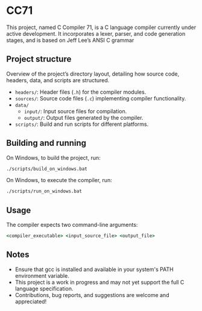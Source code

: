# CC71

This project, named C Compiler 71, is a C language compiler currently under active development. It incorporates a lexer, parser, and code generation stages, and is based on Jeff Lee’s ANSI C grammar



## Project structure

Overview of the project’s directory layout, detailing how source code, headers, data, and scripts are structured.

- `headers/`: Header files (`.h`) for the compiler modules.
- `sources/`: Source code files (`.c`) implementing compiler functionality.  
- `data/`  
  - `input/`: Input source files for compilation.
  - `output/`: Output files generated by the compiler.
- `scripts/`: Build and run scripts for different platforms.  



## Building and running

On Windows, to build the project, run:
```bat
./scripts/build_on_windows.bat
```

On Windows, to execute the compiler, run:
```bat
./scripts/run_on_windows.bat
```



## Usage

The compiler expects two command-line arguments:

```bat
<compiler_executable> <input_source_file> <output_file>
```

## Notes
- Ensure that gcc is installed and available in your system's PATH environment variable.
- This project is a work in progress and may not yet support the full C language specification.
- Contributions, bug reports, and suggestions are welcome and appreciated!